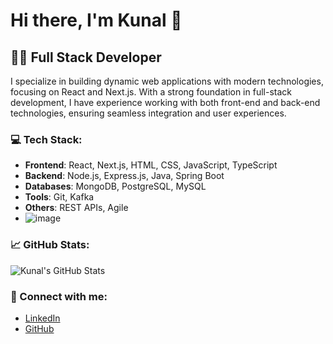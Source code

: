 <!--
**Kunalp9/Kunalp9** is a ✨ _special_ ✨ repository because its `README.md` (this file) appears on your GitHub profile.

Here are some ideas to get you started:

- 🔭 I’m currently working on ...
- 🌱 I’m currently learning ...
- 👯 I’m looking to collaborate on ...
- 🤔 I’m looking for help with ...
- 💬 Ask me about ...
- 📫 How to reach me: ...
- 😄 Pronouns: ...
- ⚡ Fun fact: ...
-->

# Hi there, I'm Kunal 👋

## 👨‍💻 Full Stack Developer 

I specialize in building dynamic web applications with modern technologies, focusing on React and Next.js. With a strong foundation in full-stack development, I have experience working with both front-end and back-end technologies, ensuring seamless integration and user experiences.

### 💻 Tech Stack:
- **Frontend**: React, Next.js, HTML, CSS, JavaScript, TypeScript
- **Backend**: Node.js, Express.js, Java, Spring Boot
- **Databases**: MongoDB, PostgreSQL, MySQL
- **Tools**: Git, Kafka
- **Others**: REST APIs, Agile
- ![image](https://github.com/user-attachments/assets/37bf4b1b-55b3-43dd-94a2-2958d710b55b)


### 📈 GitHub Stats:
![Kunal's GitHub Stats](https://github-readme-stats.vercel.app/api?username=Kunalp9&show_icons=true&hide_title=true&count_private=true&hide=prs)

### 🔗 Connect with me:
- [LinkedIn](https://www.linkedin.com/in/kunal-pawar-239279230/)
- [GitHub](https://github.com/Kunalp9)
